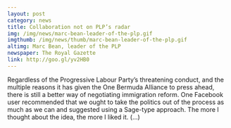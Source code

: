```yaml
---
layout: post
category: news
title: Collaboration not on PLP’s radar
img: /img/news/marc-bean-leader-of-the-plp.gif
imgthumb: /img/news/thumb/marc-bean-leader-of-the-plp.gif
altimg: Marc Bean, leader of the PLP
newspaper: The Royal Gazette
link: http://goo.gl/yv2HB0
---
```

Regardless of the Progressive Labour Party’s threatening conduct, and the multiple reasons it has given the One Bermuda Alliance to press ahead, there is still a better way of negotiating immigration reform. One Facebook user recommended that we ought to take the politics out of the process as much as we can and suggested using a Sage-type approach. The more I thought about the idea, the more I liked it. (...)